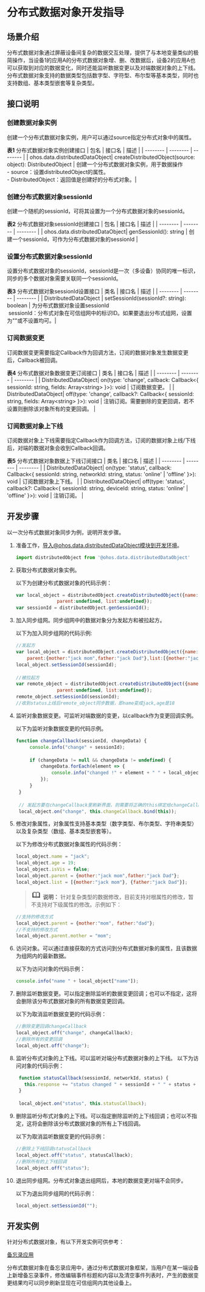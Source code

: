 # 分布式数据对象开发指导

## 场景介绍

分布式数据对象通过屏蔽设备间复杂的数据交互处理，提供了与本地变量类似的极简操作，当设备1的应用A的分布式数据对象增、删、改数据后，设备2的应用A也可以获取到对应的数据变化，同时还能监听数据变更以及对端数据对象的上下线。分布式数据对象支持的数据类型包括数字型、字符型、布尔型等基本类型，同时也支持数组、基本类型嵌套等复杂类型。


## 接口说明

### 创建数据对象实例

创建一个分布式数据对象实例，用户可以通过source指定分布式对象中的属性。


**表1** 分布式数据对象实例创建接口
| 包名 | 接口名 | 描述 | 
| -------- | -------- | -------- |
| ohos.data.distributedDataObject| createDistributedObject(source: object): DistributedObject | 创建一个分布式数据对象实例，用于数据操作 <br>-&nbsp;source：设置distributedObject的属性。<br>-&nbsp;DistributedObject：返回值是创建好的分布式对象。| 

### 创建分布式数据对象sessionId

创建一个随机的sessionId，可将其设置为一个分布式数据对象的sessionId。

**表2** 分布式数据对象sessionId创建接口
| 包名 | 接口名 | 描述 |
| -------- | -------- | -------- |
| ohos.data.distributedDataObject| genSessionId(): string | 创建一个sessionId，可作为分布式数据对象的sessionId |

### 设置分布式数据对象sessionId

设置分布式数据对象的sessionId，sessionId是一次（多设备）协同的唯一标识，同步的多个数据对象需要关联同一个sessionId。

**表3** 分布式数据对象sessionId设置接口
| 类名 | 接口名 | 描述 |
| -------- | -------- | -------- |
| DistributedDataObject | setSessionId(sessionId?: string): boolean | 为分布式数据对象设置sessionId <br>&nbsp;sessionId：分布式对象在可信组网中的标识ID。如果要退出分布式组网，设置为""或不设置均可。|

### 订阅数据变更

订阅数据变更需要指定Callback作为回调方法，订阅的数据对象发生数据变更后，Callback被回调。

**表4** 分布式数据对象数据变更订阅接口
| 类名 | 接口名 | 描述 | 
| -------- | -------- | -------- |
| DistributedDataObject| on(type: 'change', callback: Callback<{ sessionId: string, fields: Array&lt;string&gt; }>): void | 订阅数据变更。 | 
| DistributedDataObject| off(type: 'change', callback?: Callback<{ sessionId: string, fields: Array&lt;string&gt; }>): void | 注销订阅。需要删除的变更回调，若不设置则删除该对象所有的变更回调。 |

### 订阅数据对象上下线

订阅数据对象上下线需要指定Callback作为回调方法，订阅的数据对象上线/下线后，对端的数据对象会收到Callback回调。

**表5** 分布式数据对象数据上下线订阅接口
| 类名 | 接口名 | 描述 |
| -------- | -------- | -------- |
| DistributedDataObject| on(type: 'status', callback: Callback<{ sessionId: string, networkId: string, status: 'online' \| 'offline' }>): void | 订阅数据对象上下线。 |
| DistributedDataObject| off(type: 'status', callback?: Callback<{ sessionId: string, deviceId: string, status: 'online' \| 'offline' }>): void | 注销订阅。 |



## 开发步骤

以一次分布式数据对象同步为例，说明开发步骤。

1. 准备工作，导入@ohos.data.distributedDataObject模块到开发环境。
   ```js
   import distributedObject from '@ohos.data.distributedDataObject'
   ```

2. 获取分布式数据对象实例。

   以下为创建分布式数据对象的代码示例：
   ```js
   var local_object = distributedObject.createDistributedObject({name:undefined, age:undefined, isVis:true, 
                  parent:undefined, list:undefined});
   var sessionId = distributedObject.genSessionId();
   ```


3. 加入同步组网。同步组网中的数据对象分为发起方和被拉起方。
   
   以下为加入同步组网的代码示例:

   ```js
   //发起方
   var local_object = distributedObject.createDistributedObject({name:"jack", age:18, isVis:true, 
       parent:{mother:"jack mom",father:"jack Dad"},list:[{mother:"jack mom"}, {father:"jack Dad"}]});
   local_object.setSessionId(sessionId);
   
   //被拉起方
   var remote_object = distributedObject.createDistributedObject({name:undefined, age:undefined, isVis:true, 
                  parent:undefined, list:undefined});
   remote_object.setSessionId(sessionId);
   //收到status上线后remote_object同步数据，即name变成jack,age是18
   ```
   
4. 监听对象数据变更。可监听对端数据的变更，以callback作为变更回调实例。

   以下为监听对象数据变更的代码示例。
   
   ```js
   function changeCallback(sessionId, changeData) {
        console.info("change" + sessionId);
   
        if (changeData != null && changeData != undefined) {
            changeData.forEach(element => {
                console.info("changed !" + element + " " + local_object[element]);
            });
        }
    } 

    // 发起方要在changeCallback里刷新界面，则需要将正确的this绑定给changeCallback
    local_object.on("change", this.changeCallback.bind(this));
   ```
   
5. 修改对象属性，对象属性支持基本类型（数字类型、布尔类型、字符串类型）以及复杂类型（数组、基本类型嵌套等）。
   
   以下为修改分布式数据对象属性的代码示例：
   ```js
   local_object.name = "jack";
   local_object.age = 19;
   local_object.isVis = false;
   local_object.parent = {mother:"jack mom",father:"jack Dad"};
   local_object.list = [{mother:"jack mom"}, {father:"jack Dad"}];
   ```

   > ![icon-note.gif](public_sys-resources/icon-note.gif) **说明：**
   > 针对复杂类型的数据修改，目前支持对根属性的修改，暂不支持对下级属性的修改。示例如下：
   ```js
   //支持的修改方式
   local_object.parent = {mother:"mom", father:"dad"};
   //不支持的修改方式
   local_object.parent.mother = "mom";
   ```

6. 访问对象。可以通过直接获取的方式访问到分布式数据对象的属性，且该数据为组网内的最新数据。
   
   以下为访问对象的代码示例：
   ```js
   console.info("name " + local_object["name"]); 
   ```
7. 删除监听数据变更。可以指定删除监听的数据变更回调；也可以不指定，这将会删除该分布式数据对象的所有数据变更回调。

   以下为取消监听数据变更的代码示例：
   ```js
   //删除变更回调changeCallback
   local_object.off("change", changeCallback);
   //删除所有的变更回调
   local_object.off("change"); 
   ```
8. 监听分布式对象的上下线。可以监听对端分布式数据对象的上下线。
   以下为访问对象的代码示例：
   ```js
    function statusCallback(sessionId, networkId, status) {
      this.response += "status changed " + sessionId + " " + status + " " + networkId;
    }
   
    local_object.on("status", this.statusCallback);
   ```
9. 删除监听分布式对象的上下线。可以指定删除监听的上下线回调；也可以不指定，这将会删除该分布式数据对象的所有上下线回调。
   
    以下为取消监听数据变更的代码示例：
   ```js
   //删除上下线回调statusCallback
   local_object.off("status", statusCallback);
   //删除所有的上下线回调
   local_object.off("status");
   ```
10. 退出同步组网。分布式对象退出组网后，本地的数据变更对端不会同步。

     以下为退出同步组网的代码示例：
       ```js
       local_object.setSessionId("");
       ```
## 开发实例

针对分布式数据对象，有以下开发实例可供参考： 

[备忘录应用](https://gitee.com/openharmony/distributeddatamgr_objectstore/tree/master/samples/distributedNotepad)

分布式数据对象在备忘录应用中，通过分布式数据对象框架，当用户在某一端设备上新增备忘录事件，修改编辑事件标题和内容以及清空事件列表时，产生的数据变更结果均可以同步刷新显现在可信组网内其他设备上。


